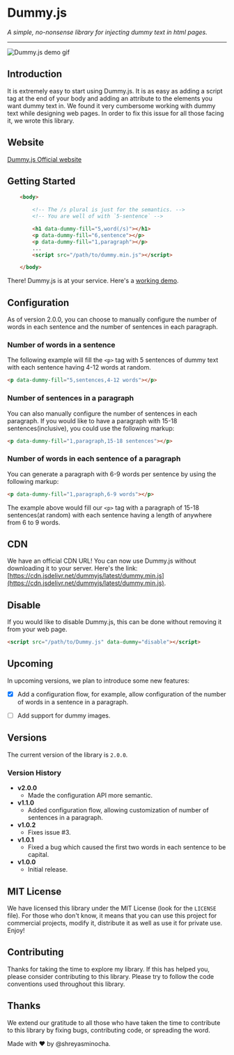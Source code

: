 # Dummy.js

*A simple, no-nonsense library for injecting dummy text in html pages.*

*****

![Dummy.js demo gif](images/demo.gif)

## Introduction

It is extremely easy to start using Dummy.js. It is as easy as adding a script tag at the end of your body and adding an attribute to the elements you want dummy text in. We found it very cumbersome working with dummy text while designing web pages. In order to fix this issue for all those facing it, we wrote this library.

## Website

[Dummy.js Official website](https://shreyasminocha.me/Dummy.js)

## Getting Started

```html
    <body>

        <!-- The /s plural is just for the semantics. -->
        <!-- You are well of with `5-sentence` -->

        <h1 data-dummy-fill="5,word(/s)"></h1>
        <p data-dummy-fill="6,sentence"></p>
        <p data-dummy-fill="1,paragraph"></p>
        ...
        <script src="/path/to/dummy.min.js"></script>

    </body>
```

There! Dummy.js is at your service. Here's a [working demo](https://shreyasminocha.me/Dummy.js/demo.html).

## Configuration

As of version 2.0.0, you can choose to manually configure the number of words in each sentence and the number of sentences in each paragraph.

### Number of words in a sentence

The following example will fill the `<p>` tag with 5 sentences of dummy text with each sentence having 4-12 words at random.

```html
<p data-dummy-fill="5,sentences,4-12 words"></p>
```

### Number of sentences in a paragraph

You can also manually configure the number of sentences in each paragraph. If you would like to have a paragraph with 15-18 sentences(inclusive), you could use the following markup:

```html
<p data-dummy-fill="1,paragraph,15-18 sentences"></p>
```

### Number of words in each sentence of a paragraph

You can generate a paragraph with 6-9 words per sentence by using the following markup:

```html
<p data-dummy-fill="1,paragraph,6-9 words"></p>
```

The example above would fill our `<p>` tag with a paragraph of 15-18 sentences(at random) with each sentence having a length of anywhere from 6 to 9 words.

## CDN

We have an official CDN URL! You can now use Dummy.js without downloading it to your server. Here's the link: [https://cdn.jsdelivr.net/dummyjs/latest/dummy.min.js](https://cdn.jsdelivr.net/dummyjs/latest/dummy.min.js).

## Disable

If you would like to disable Dummy.js, this can be done without removing it from your web page.

```html
<script src="/path/to/Dummy.js" data-dummy="disable"></script>
```

## Upcoming

In upcoming versions, we plan to introduce some new features:

- [x] Add a configuration flow, for example, allow configuration of the number of words in a sentence in a paragraph.

- [ ] Add support for dummy images.

## Versions
The current version of the library is `2.0.0`.

### Version History

* __v2.0.0__
  * Made the configuration API more semantic.
* __v1.1.0__
  * Added configuration flow, allowing customization of number of sentences in a paragraph.
* __v1.0.2__
  * Fixes issue #3.
* __v1.0.1__
  * Fixed a bug which caused the first two words in each sentence to be capital.
* __v1.0.0__
  * Initial release.


## MIT License

We have licensed this library under the MIT License (look for the `LICENSE` file). For those who don't know, it means that you can use this project for commercial projects, modify it, distribute it as well as use it for private use. Enjoy!

## Contributing

Thanks for taking the time to explore my library. If this has helped you, please consider contributing to this library. Please try to follow the code conventions used throughout this library.

## Thanks

We extend our gratitude to all those who have taken the time to contribute to this library by fixing bugs, contributing code, or spreading the word.

Made with ♥ by @shreyasminocha.
